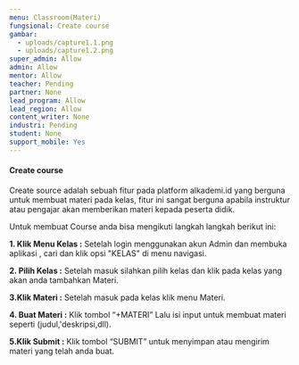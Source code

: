 ```yaml
---
menu: Classroom(Materi)
fungsional: Create course
gambar:
  - uploads/capture1.1.png
  - uploads/capture1.2.png
super_admin: Allow
admin: Allow
mentor: Allow
teacher: Pending
partner: None
lead_program: Allow
lead_region: Allow
content_writer: None
industri: Pending
student: None
support_mobile: Yes
---
```

#### Create course

Create source adalah sebuah fitur pada platform alkademi.id yang berguna untuk membuat materi pada kelas, fitur ini sangat berguna apabila instruktur atau pengajar akan memberikan materi kepada peserta didik. 

Untuk membuat Course anda bisa mengikuti langkah langkah berikut ini:

**1.﻿ Klik Menu Kelas :** Setelah login menggunakan akun Admin dan membuka aplikasi , cari dan klik opsi "KELAS" di menu navigasi.

**2﻿. Pilih Kelas :** Setelah masuk silahkan pilih kelas dan klik pada kelas yang akan anda tambahkan Materi. 

**3.Klik Materi :** Setelah masuk pada kelas klik menu Materi.

**4. Buat Materi :** Klik tombol “+MATERI” Lalu isi input untuk membuat materi seperti (judul,'deskripsi,dll).

**5.Klik Submit :** Klik tombol “SUBMIT” untuk menyimpan atau mengirim materi yang telah anda buat.